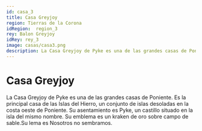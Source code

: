 ```yaml
---
id: casa_3
title: Casa Greyjoy
region: Tierras de la Corona
idRegion:  region_3
rey: Balon Greyjoy
idRey: rey_3
image: casas/casa3.png
description: La Casa Greyjoy de Pyke es una de las grandes casas de Poniente. Es la principal casa de las Islas del Hierro, un conjunto de islas desoladas en la costa oeste de Poniente. Su asentamiento es Pyke, un castillo...
---
```


#  Casa Greyjoy

La Casa Greyjoy de Pyke es una de las grandes casas de Poniente. Es la principal casa de las Islas del Hierro, un conjunto de islas desoladas en la costa oeste de Poniente. Su asentamiento es Pyke, un castillo situado en la isla del mismo nombre. Su emblema es un kraken de oro sobre campo de sable.Su lema es Nosotros no sembramos.


